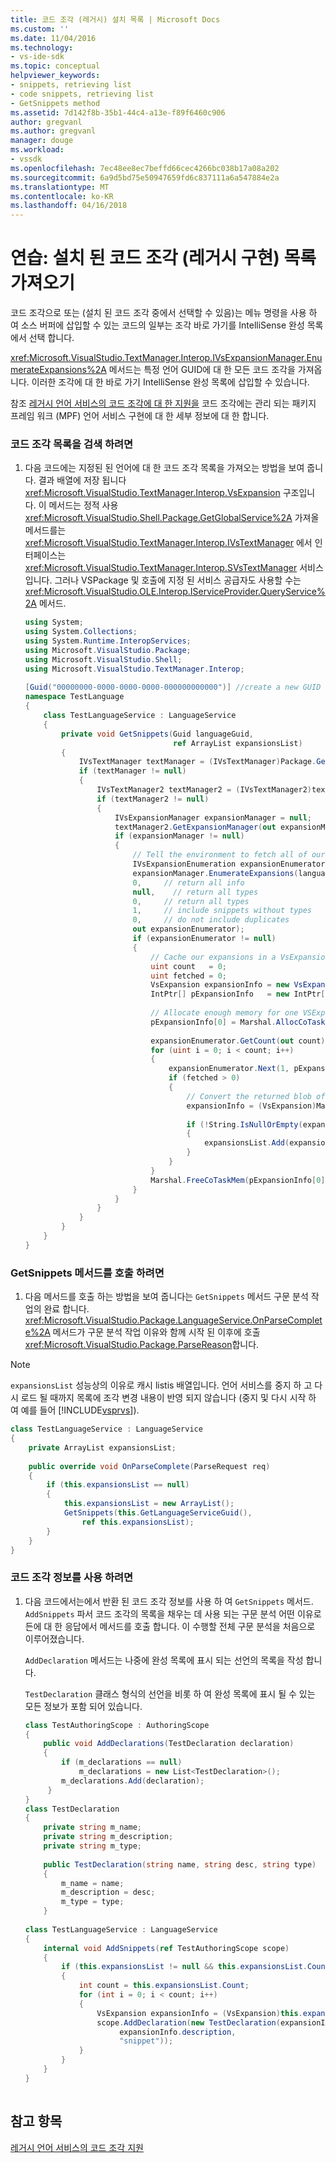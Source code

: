 ```yaml
---
title: 코드 조각 (레거시) 설치 목록 | Microsoft Docs
ms.custom: ''
ms.date: 11/04/2016
ms.technology:
- vs-ide-sdk
ms.topic: conceptual
helpviewer_keywords:
- snippets, retrieving list
- code snippets, retrieving list
- GetSnippets method
ms.assetid: 7d142f8b-35b1-44c4-a13e-f89f6460c906
author: gregvanl
ms.author: gregvanl
manager: douge
ms.workload:
- vssdk
ms.openlocfilehash: 7ec48ee8ec7beffd66cec4266bc038b17a08a202
ms.sourcegitcommit: 6a9d5bd75e50947659fd6c837111a6a547884e2a
ms.translationtype: MT
ms.contentlocale: ko-KR
ms.lasthandoff: 04/16/2018
---
```

# <a name="walkthrough-getting-a-list-of-installed-code-snippets-legacy-implementation"></a>연습: 설치 된 코드 조각 (레거시 구현) 목록 가져오기
코드 조각으로 또는 (설치 된 코드 조각 중에서 선택할 수 있음)는 메뉴 명령을 사용 하 여 소스 버퍼에 삽입할 수 있는 코드의 일부는 조각 바로 가기를 IntelliSense 완성 목록에서 선택 합니다.  
  
 <xref:Microsoft.VisualStudio.TextManager.Interop.IVsExpansionManager.EnumerateExpansions%2A> 메서드는 특정 언어 GUID에 대 한 모든 코드 조각을 가져옵니다. 이러한 조각에 대 한 바로 가기 IntelliSense 완성 목록에 삽입할 수 있습니다.  
  
 참조 [레거시 언어 서비스의 코드 조각에 대 한 지원을](../../extensibility/internals/support-for-code-snippets-in-a-legacy-language-service.md) 코드 조각에는 관리 되는 패키지 프레임 워크 (MPF) 언어 서비스 구현에 대 한 세부 정보에 대 한 합니다.  
  
### <a name="to-retrieve-a-list-of-code-snippets"></a>코드 조각 목록을 검색 하려면  
  
1.  다음 코드에는 지정된 된 언어에 대 한 코드 조각 목록을 가져오는 방법을 보여 줍니다. 결과 배열에 저장 됩니다 <xref:Microsoft.VisualStudio.TextManager.Interop.VsExpansion> 구조입니다. 이 메서드는 정적 사용 <xref:Microsoft.VisualStudio.Shell.Package.GetGlobalService%2A> 가져올 메서드를는 <xref:Microsoft.VisualStudio.TextManager.Interop.IVsTextManager> 에서 인터페이스는 <xref:Microsoft.VisualStudio.TextManager.Interop.SVsTextManager> 서비스입니다. 그러나 VSPackage 및 호출에 지정 된 서비스 공급자도 사용할 수는 <xref:Microsoft.VisualStudio.OLE.Interop.IServiceProvider.QueryService%2A> 메서드.  
  
    ```csharp  
    using System;  
    using System.Collections;  
    using System.Runtime.InteropServices;  
    using Microsoft.VisualStudio.Package;  
    using Microsoft.VisualStudio.Shell;  
    using Microsoft.VisualStudio.TextManager.Interop;  
  
    [Guid("00000000-0000-0000-0000-000000000000")] //create a new GUID for the language service  
    namespace TestLanguage  
    {  
        class TestLanguageService : LanguageService  
        {  
            private void GetSnippets(Guid languageGuid,  
                                     ref ArrayList expansionsList)  
            {  
                IVsTextManager textManager = (IVsTextManager)Package.GetGlobalService(typeof(SVsTextManager));  
                if (textManager != null)  
                {  
                    IVsTextManager2 textManager2 = (IVsTextManager2)textManager;  
                    if (textManager2 != null)  
                    {  
                        IVsExpansionManager expansionManager = null;  
                        textManager2.GetExpansionManager(out expansionManager);  
                        if (expansionManager != null)  
                        {  
                            // Tell the environment to fetch all of our snippets.  
                            IVsExpansionEnumeration expansionEnumerator = null;  
                            expansionManager.EnumerateExpansions(languageGuid,  
                            0,     // return all info  
                            null,    // return all types  
                            0,     // return all types  
                            1,     // include snippets without types  
                            0,     // do not include duplicates  
                            out expansionEnumerator);  
                            if (expansionEnumerator != null)  
                            {  
                                // Cache our expansions in a VsExpansion array   
                                uint count   = 0;  
                                uint fetched = 0;  
                                VsExpansion expansionInfo = new VsExpansion();  
                                IntPtr[] pExpansionInfo   = new IntPtr[1];  
  
                                // Allocate enough memory for one VSExpansion structure. This memory is filled in by the Next method.  
                                pExpansionInfo[0] = Marshal.AllocCoTaskMem(Marshal.SizeOf(expansionInfo));  
  
                                expansionEnumerator.GetCount(out count);  
                                for (uint i = 0; i < count; i++)  
                                {  
                                    expansionEnumerator.Next(1, pExpansionInfo, out fetched);  
                                    if (fetched > 0)  
                                    {  
                                        // Convert the returned blob of data into a structure that can be read in managed code.  
                                        expansionInfo = (VsExpansion)Marshal.PtrToStructure(pExpansionInfo[0], typeof(VsExpansion));  
  
                                        if (!String.IsNullOrEmpty(expansionInfo.shortcut))  
                                        {  
                                            expansionsList.Add(expansionInfo);  
                                        }  
                                    }  
                                }  
                                Marshal.FreeCoTaskMem(pExpansionInfo[0]);  
                            }  
                        }  
                    }  
                }  
            }  
        }  
    }  
    ```  
  
### <a name="to-call-the-getsnippets-method"></a>GetSnippets 메서드를 호출 하려면  
  
1.  다음 메서드를 호출 하는 방법을 보여 줍니다는 `GetSnippets` 메서드 구문 분석 작업의 완료 합니다. <xref:Microsoft.VisualStudio.Package.LanguageService.OnParseComplete%2A> 메서드가 구문 분석 작업 이유와 함께 시작 된 이후에 호출 <xref:Microsoft.VisualStudio.Package.ParseReason>합니다.  
  
> [!NOTE]
>  `expansionsList` 성능상의 이유로 캐시 listis 배열입니다. 언어 서비스를 중지 하 고 다시 로드 될 때까지 목록에 조각 변경 내용이 반영 되지 않습니다 (중지 및 다시 시작 하 여 예를 들어 [!INCLUDE[vsprvs](../../code-quality/includes/vsprvs_md.md)]).  
  
```csharp  
class TestLanguageService : LanguageService  
{  
    private ArrayList expansionsList;  
  
    public override void OnParseComplete(ParseRequest req)  
    {  
        if (this.expansionsList == null)  
        {  
            this.expansionsList = new ArrayList();  
            GetSnippets(this.GetLanguageServiceGuid(),  
                ref this.expansionsList);  
        }  
    }  
}  
```  
  
### <a name="to-use-the-snippet-information"></a>코드 조각 정보를 사용 하려면  
  
1.  다음 코드에서는에서 반환 된 코드 조각 정보를 사용 하 여 `GetSnippets` 메서드. `AddSnippets` 파서 코드 조각의 목록을 채우는 데 사용 되는 구문 분석 어떤 이유로 든에 대 한 응답에서 메서드를 호출 합니다. 이 수행할 전체 구문 분석을 처음으로 이루어졌습니다.  
  
     `AddDeclaration` 메서드는 나중에 완성 목록에 표시 되는 선언의 목록을 작성 합니다.  
  
     `TestDeclaration` 클래스 형식의 선언을 비롯 하 여 완성 목록에 표시 될 수 있는 모든 정보가 포함 되어 있습니다.  
  
    ```csharp  
    class TestAuthoringScope : AuthoringScope  
    {  
        public void AddDeclarations(TestDeclaration declaration)  
        {  
            if (m_declarations == null)  
                m_declarations = new List<TestDeclaration>();  
            m_declarations.Add(declaration);  
         }  
    }  
    class TestDeclaration   
    {  
        private string m_name;  
        private string m_description;  
        private string m_type;  
  
        public TestDeclaration(string name, string desc, string type)  
        {  
            m_name = name;  
            m_description = desc;  
            m_type = type;  
        }  
  
    class TestLanguageService : LanguageService  
    {  
        internal void AddSnippets(ref TestAuthoringScope scope)  
        {  
            if (this.expansionsList != null && this.expansionsList.Count > 0)  
            {  
                int count = this.expansionsList.Count;  
                for (int i = 0; i < count; i++)  
                {  
                    VsExpansion expansionInfo = (VsExpansion)this.expansionsList[i];  
                    scope.AddDeclaration(new TestDeclaration(expansionInfo.title,  
                         expansionInfo.description,  
                         "snippet"));  
                }  
            }  
        }  
    }  
  
    ```  
  
## <a name="see-also"></a>참고 항목  
 [레거시 언어 서비스의 코드 조각 지원](../../extensibility/internals/support-for-code-snippets-in-a-legacy-language-service.md)